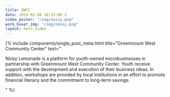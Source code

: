 ```yaml
---
title: GWCC
date: 2019-02-08 18:53:00 Z
video_poster: "/img/noisy.png"
work_hover_img: "/img/noisy.png"
layout: hero_video
---
```


<div class="single_post_wrapper">
	{% include components/single_post_meta.html
		title="Greenmount West Community Center"
		text="<p>Noisy Lemonade is a platform for youth-owned microbusinesses in partnership with Greenmount West Community Center. Youth receive support with the development and execution of their business ideas. In addition, workshops are provided by local institutions in an effort to promote financial literacy and the commitment to long-term savings.</p>"
	%}
</div>